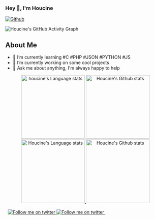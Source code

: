 ### Hey 👋, I'm Houcine

[![Github](https://img.shields.io/github/followers/nairbh?label=Follow&style=social)](https://github.com/nairbh)

![Houcine's GitHub Activity Graph](https://activity-graph.herokuapp.com/graph?username=nairbh&bg_color=ffffff&color=000000&line=0000ff&point=00ff00)

## About Me
- 🌱 I’m currently learning #C #PHP #JSON #PYTHON #JS
- 🔭 I’m currently working on some cool projects
- 💬 Ask me about anything, I'm always happy to help

<!-- Light Mode -->
<div align="center"> 
<a href="https://github.com/anuraghazra/github-readme-stats#gh-light-mode-only">
<img height=200 src="https://github-readme-stats-git-masterrstaa-rickstaa.vercel.app/api/top-langs/?username=nairbh&layout=compact&langs_count=10&hide_border=true&role=owner,collaborator&theme=default#gh-light-mode-only" alt="houcine's Language stats" />
</a>
<a href="https://github.com/anuraghazra/github-readme-stats#gh-light-mode-only">
<img height=200 src="https://github-readme-stats-git-masterrstaa-rickstaa.vercel.app/api?username=nairbh&show_icons=true&count_private=true&line_height=28&hide_border=true&card_width=347&include_all_commits=true&role=owner,collaborator&exclude_repo=github-readme-stats&theme=default#gh-light-mode-only" alt="Houcine's Github stats" />
</a>
</div>

<!-- Dark Mode -->
<div align="center"> 
<a href="https://github.com/anuraghazra/github-readme-stats#gh-dark-mode-only">
<img height=200 src="https://github-readme-stats-git-masterrstaa-rickstaa.vercel.app/api/top-langs/?username=nairbh&layout=compact&langs_count=10&hide_border=true&role=owner,collaborator&theme=dark&bg_color=000000#gh-dark-mode-only" alt="Houcine's Language stats" />
</a>
<a href="https://github.com/anuraghazra/github-readme-stats#gh-dark-mode-only">
<img height=200 src="https://github-readme-stats-git-masterrstaa-rickstaa.vercel.app/api?username=Houcine&show_icons=true&count_private=true&line_height=28&hide_border=true&card_width=347&include_all_commits=true&role=owner,collaborator&exclude_repo=github-readme-stats&theme=dark&bg_color=000000#gh-dark-mode-only" alt="Houcine's Github stats" />
</a>
</div>

<br/>

<!-- Social button 1 -->
<!-- Light Mode -->
<div>
<!-- Dark Mode -->
&nbsp;
<!-- Social button 2 -->
<!-- Light Mode -->
<a href="https://twitter.com/intent/follow?screen_name=gemsnair#gh-light-mode-only">
<img src="https://img.shields.io/badge/follow-%40rick_staa-1DA1F2?style=for-the-badge&logo=twitter&labelColor=000&color=3572A5#gh-light-mode-only" alt="Follow me on twitter" >
</a>
<!-- Dark Mode -->
<a href="https://twitter.com/intent/follow?screen_name=gemsnair#gh-dark-mode-only">
<img src="https://img.shields.io/badge/follow-%40gemsnair-1DA1F2?style=for-the-badge&logo=twitter&labelColor=000&color=FFF#gh-dark-mode-only" alt="Follow me on twitter" >
</a>
&nbsp;
<!-- Social button 3 -->
<!-- Light Mode --

<!-- Dark Mode -->
<div style="text-align: left;">
  <img src="https://zupimages.net/up/23/22/fqai.gif" alt="Description de l'image" style="max-width: 0%;" />
  </div>
</div>
